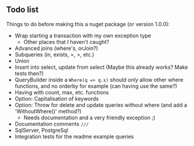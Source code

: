 Todo list
----------
Things to do before making this a nuget package (or version 1.0.0):

- Wrap starting a transaction with my own exception type
  - Other places that I haven't caught?
- Advanced joins (where's, orJoin?)
- Subqueries (in, exists, =, >, etc.)
- Union
- Insert into select, update from select (Maybe this already works? Make tests then?)
- QueryBuilder inside a `Where(q => q.x)` should _only_ allow other where functions, and no orderby for example
  (can having use the same?)
- Having with count, max, etc. functions
- Option: Capitalisation of keywords
- Option: Throw for delete and update queries without where (and add a 'WithoutWhere()' method?)
  - Needs documentation and a very friendly exception ;)
- Documentation comments `///`
- SqlServer, PostgreSql
- Integration tests for the readme example queries
